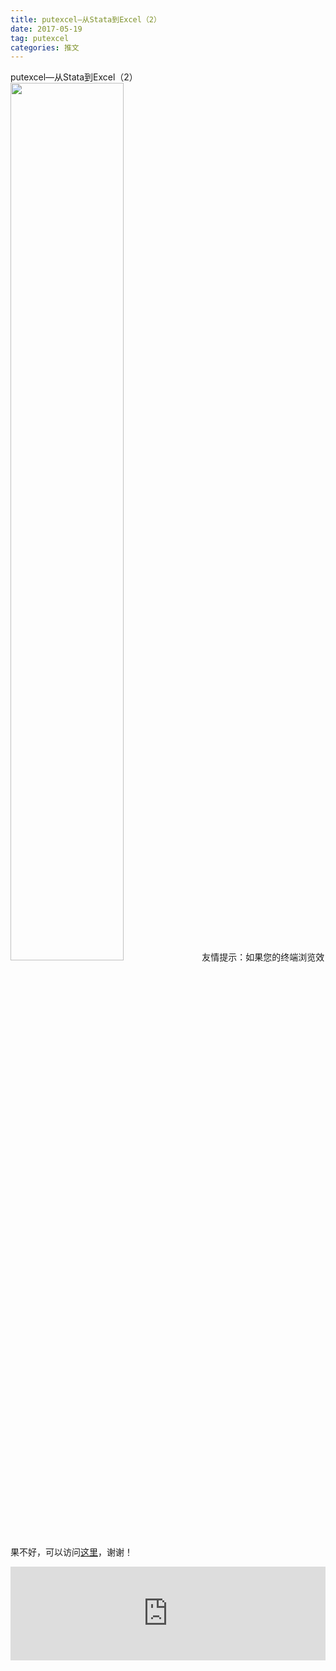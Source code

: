 ```yaml
---
title: putexcel—从Stata到Excel（2）
date: 2017-05-19
tag: putexcel
categories: 推文
---
```

putexcel—从Stata到Excel（2）
<img src="http://mmbiz.qpic.cn/mmbiz_jpg/ACviaWTBFxhYe2Dhk8xLhDXm7eDvCY59zAjv8PicibFTlAkwibLnNy2c10kYHNu1ia4MN8V9xibSH36sWPaQCHibplwhw/0?wx_fmt.jpeg" style="width: 60%; height: auto;"/><!--more-->
友情提示：如果您的终端浏览效果不好，可以访问[这里](https://stata-club.github.io/stata_article/2017-05-19.html)，谢谢！
<iframe src="https://stata-club.github.io/stata_article/2017-05-19.html" id="iframepage" frameborder="0" scrolling="no" marginheight="0" marginwidth="0" width="100%" onLoad="iFrameHeight()"></iframe>
<script type="text/javascript" language="javascript">
function iFrameHeight() {
var ifm= document.getElementById("iframepage");
var subWeb = document.frames ? document.frames["iframepage"].document : ifm.contentDocument;   
if(ifm != null && subWeb != null) {
 ifm.height = subWeb.body.scrollHeight;
} 
} 
</script> 